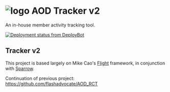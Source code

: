 # ![logo](http://aodwebhost.site.nfoservers.com/tracker/assets/images/icons/small/tracker.png) AOD Tracker v2
An in-house member activity tracking tool.

[![Deployment status from DeployBot](https://aod.deploybot.com/badge/23779030021075/59044.svg)](http://deploybot.com)

## Tracker v2
This project is based largely on Mike Cao's [Flight](http://flightphp.com/learn) framework, in conjunction with [Sparrow](https://github.com/mikecao/sparrow). 

Continuation of previous project: https://github.com/flashadvocate/AOD_RCT
